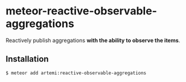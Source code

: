 # meteor-reactive-observable-aggregations

Reactively publish aggregations **with the ability to observe the items**.

## Installation

``` sh
$ meteor add artemi:reactive-observable-aggregations
```
